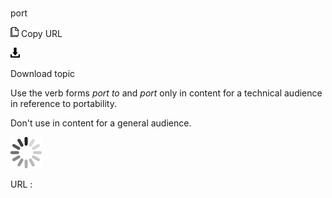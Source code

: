 # 

port

![Copy URL](media/port/Copy.png)
Copy URL

![Download](media/port/Download.png)

Download topic

Use the verb forms *port to* and *port* only in content for a technical audience in reference to portability. 

Don't use in content for a general audience.

![In progress](media/port/activity-large.gif)

URL :
